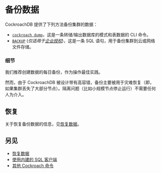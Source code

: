 # 备份数据

CockroachDB 提供了下列方法备份集群的数据：

- [`cockroach dump`](sql-dump.md)，这是一条转储/输出数据库的模式和表数据的 CLI 命令。
- [`BACKUP`](backup.md) (*仅适用于[企业授权](https://www.cockroachlabs.com/pricing/)*)，这是一条 SQL 语句，用于备份集群到云或网络文件存储。

### 细节

我们推荐创建数据的每日备份，作为操作最佳实践。

然而，由于 CockroachDB 被设计带有高容错，备份主要被用于灾难恢复（即，如果集群丢失了大部分节点）。隔离问题（比如小规模节点停止运行）不需要任何人为介入。

## 恢复

关于恢复备份数据的信息，见[恢复数据](restore-data.md)。

## 另见

- [恢复数据](restore-data.md)
- [使用内建的 SQL 客户端](use-the-built-in-sql-client.md)
- [其他 Cockroach 命令](cockroach-commands.md)